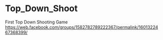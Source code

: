 # Top_Down_Shoot
First Top Down Shooting Game
https://web.facebook.com/groups/1582782789222367/permalink/1601322467368399/

